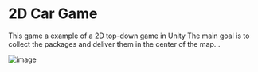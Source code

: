 # 2D Car Game
This game a example of a 2D top-down game in Unity
The main goal is to collect the packages and deliver them in the center of the map...

![image](https://user-images.githubusercontent.com/30848622/189825738-e82e7e6d-de57-405d-a6c6-684f73ef20b6.png)
